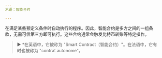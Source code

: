 ```yaml
---
术语：智能合约

---
```

在满足某些预定义条件时自动执行的程序。因此，智能合约是多方之间的一组条款，无需可信第三方即可执行。这些合约通常会触发比特币转账等特定操作。

> ► *在英语中，它被称为 "Smart Contract（智能合约）"。在法语中，它有时也被称为 "contrat autonome"。